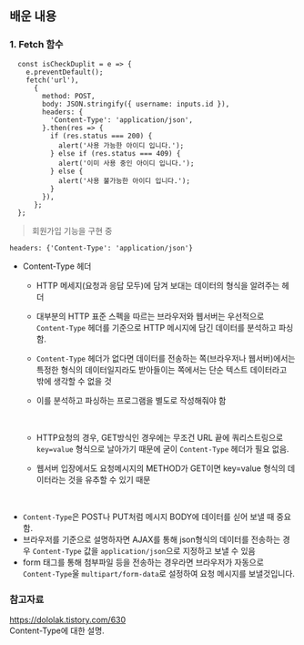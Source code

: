 ## 배운 내용

### 1. Fetch 함수

```JS
  const isCheckDuplit = e => {
    e.preventDefault();
    fetch('url'),
      {
        method: POST,
        body: JSON.stringify({ username: inputs.id }),
        headers: {
          'Content-Type': 'application/json',
        }.then(res => {
          if (res.status === 200) {
            alert('사용 가능한 아이디 입니다.');
          } else if (res.status === 409) {
            alert('이미 사용 중인 아이디 입니다.');
          } else {
            alert('사용 불가능한 아이디 입니다.');
          }
        }),
      };
  };
```

> 회원가입 기능을 구현 중

`headers: {'Content-Type': 'application/json'}`

- Content-Type 헤더

  - HTTP 메세지(요청과 응답 모두)에 담겨 보대는 데이터의 형식을 알려주는 헤더
  - 대부분의 HTTP 표준 스펙을 따르는 브라우저와 웹서버는 우선적으로 `Content-Type` 헤더를 기준으로 HTTP 메시지에 담긴 데이터를 분석하고 파싱 함.
  - `Content-Type` 헤더가 없다면 데이터를 전송하는 쪽(브라우저나 웹서버)에서는 특정한 형식의 데이터일지라도 받아들이는 쪽에서는 단순 텍스트 데이터라고 밖에 생각할 수 없을 것
  - 이를 분석하고 파싱하는 프로그램을 별도로 작성해줘야 함

    <br>

  - HTTP요청의 경우, GET방식인 경우에는 무조건 URL 끝에 쿼리스트링으로 `key=value` 형식으로 날아가기 때문에 굳이 `Content-Type` 헤더가 필요 없음.
  - 웹서버 입장에서도 요청메시지의 METHOD가 GET이면 key=value 형식의 데이터라는 것을 유추할 수 있기 때문

<br>

- `Content-Type`은 POST나 PUT처럼 메시지 BODY에 데이터를 싣어 보낼 때 중요함.
- 브라우저를 기준으로 설명하자면 AJAX를 통해 json형식의 데이터를 전송하는 경우 `Content-Type` 값을 `application/json`으로 지정하고 보낼 수 있음
- form 태그를 통해 첨부파일 등을 전송하는 경우라면 브라우저가 자동으로 `Content-Type`울 `multipart/form-data`로 설정하여 요청 메시지를 보낼것입니다.

### 참고자료

https://dololak.tistory.com/630  
Content-Type에 대한 설명.
